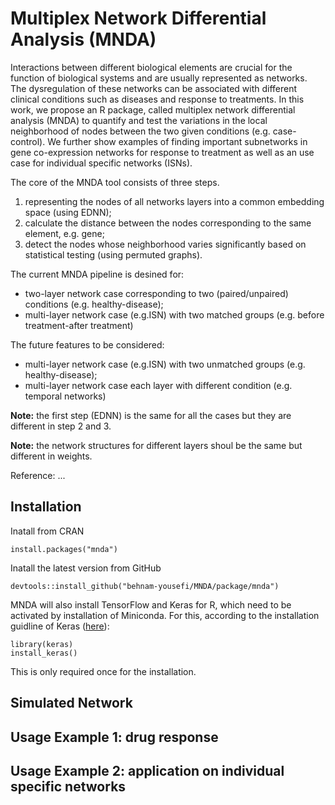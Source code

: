 # Multiplex Network Differential Analysis (MNDA)

Interactions between different biological elements are crucial for the function of biological systems and are usually represented as networks. The dysregulation of these networks can be associated with different clinical conditions such as diseases and response to treatments. In this work,  we propose an R package, called multiplex network differential analysis (MNDA) to quantify and test the variations in the local neighborhood of nodes between the two given conditions (e.g. case-control). We further show examples of finding important subnetworks in gene co-expression networks for response to treatment as well as an use case for individual specific networks (ISNs).

The core of the MNDA tool consists of three steps.
1. representing the nodes of all networks layers into a common embedding space (using EDNN);
2. calculate the distance between the nodes corresponding to the same element, e.g. gene;
3. detect the nodes whose neighborhood varies significantly based on statistical testing (using permuted graphs).

The current MNDA pipeline is desined for:
* two-layer network case corresponding to two (paired/unpaired) conditions (e.g. healthy-disease);
* multi-layer network case (e.g.ISN) with two matched groups (e.g. before treatment-after treatment)

The future features to be considered:
* multi-layer network case (e.g.ISN) with two unmatched groups (e.g. healthy-disease);
* multi-layer network case each layer with different condition (e.g. temporal networks)


**Note:** the first step (EDNN) is the same for all the cases but they are different in step 2 and 3. 

**Note:** the network structures for different layers shoul be the same but different in weights.

Reference: ...

## Installation
Inatall from CRAN
`````{R}
install.packages("mnda")
`````
Inatall the latest version from GitHub
`````{R}
devtools::install_github("behnam-yousefi/MNDA/package/mnda")
`````
MNDA will also install TensorFlow and Keras for R, which need to be activated by installation of Miniconda. For this, according to the installation guidline of Keras ([here](https://cran.r-project.org/web/packages/keras/vignettes/index.html)):
`````{R}
library(keras)
install_keras()
`````
This is only required once for the installation.

## Simulated Network

## Usage Example 1: drug response  

## Usage Example 2: application on individual specific networks
